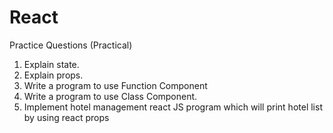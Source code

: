 # React
Practice Questions (Practical)
1. Explain state.
2. Explain props.
3. Write a program to use Function Component
4. Write a program to use Class Component.
5. Implement hotel management react JS program which will print hotel list
by using react props
